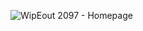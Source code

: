 ![WipEout 2097 - Homepage](https://user-images.githubusercontent.com/62298614/92667801-3d7dcb00-f30d-11ea-9b7c-30edac19b800.png)
